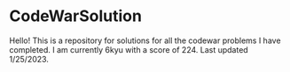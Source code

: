 # CodeWarSolution

Hello! This is a repository for solutions for all the codewar problems I have completed.
I am currently 6kyu with a score of 224. Last updated 1/25/2023.
